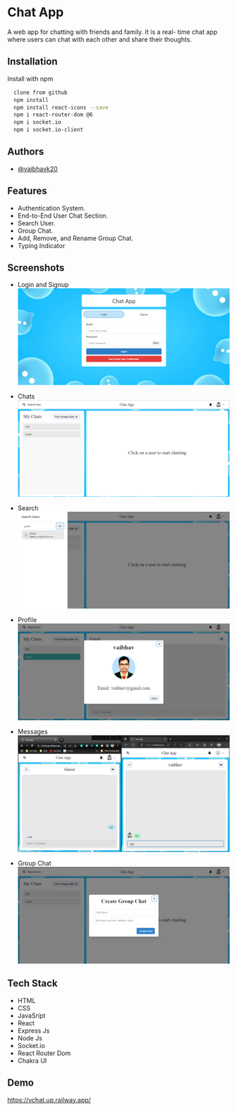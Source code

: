 # Chat App

A web app for chatting with friends and family. It is a real- time chat app where users can chat with each other and share their thoughts.

## Installation

Install with npm

```bash
  clone from github
  npm install
  npm install react-icons --save
  npm i react-router-dom @6
  npm i socket.io
  npm i socket.io-client
```

## Authors

- [@vaibhavk20](https://www.github.com/octokatherine)

## Features

- Authentication System.
- End-to-End User Chat Section.
- Search User.
- Group Chat.
- Add, Remove, and Rename Group Chat.
- Typing Indicator

## Screenshots

- Login and Signup
  ![App Screenshot](https://github.com/vaibhavk20/chat-app/blob/master/Project%20SS/Login.png?raw=true)

- Chats
  ![App Screenshot](https://github.com/vaibhavk20/chat-app/blob/master/Project%20SS/Chat.png?raw=true)

- Search
  ![App Screenshot](https://github.com/vaibhavk20/chat-app/blob/master/Project%20SS/Search.png?raw=true)

- Profile
  ![App Screenshot](https://github.com/vaibhavk20/chat-app/blob/master/Project%20SS/Profile.png?raw=true)

- Messages
  ![App Screenshot](https://github.com/vaibhavk20/chat-app/blob/master/Project%20SS/Messaages.png?raw=true)

- Group Chat
  ![App Screenshot](https://github.com/vaibhavk20/chat-app/blob/master/Project%20SS/Group.png?raw=true)

## Tech Stack

- HTML
- CSS
- JavaSript
- React
- Express Js
- Node Js
- Socket.io
- React Router Dom
- Chakra UI

## Demo

https://vchat.up.railway.app/
